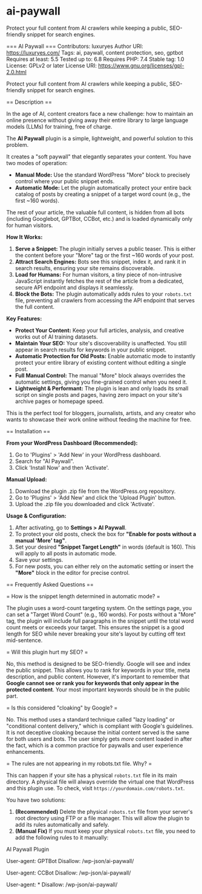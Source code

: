 # ai-paywall
Protect your full content from AI crawlers while keeping a public, SEO-friendly snippet for search engines.


=== AI Paywall ===
Contributors: luxuryes
Author URI: https://luxuryes.com/
Tags: ai, paywall, content protection, seo, gptbot
Requires at least: 5.5
Tested up to: 6.8
Requires PHP: 7.4
Stable tag: 1.0
License: GPLv2 or later
License URI: https://www.gnu.org/licenses/gpl-2.0.html

Protect your full content from AI crawlers while keeping a public, SEO-friendly snippet for search engines.

== Description ==

In the age of AI, content creators face a new challenge: how to maintain an online presence without giving away their entire library to large language models (LLMs) for training, free of charge.

The **AI Paywall** plugin is a simple, lightweight, and powerful solution to this problem.

It creates a "soft paywall" that elegantly separates your content. You have two modes of operation:
*   **Manual Mode:** Use the standard WordPress "More" block to precisely control where your public snippet ends.
*   **Automatic Mode:** Let the plugin automatically protect your entire back catalog of posts by creating a snippet of a target word count (e.g., the first ~160 words).

The rest of your article, the valuable full content, is hidden from all bots (including Googlebot, GPTBot, CCBot, etc.) and is loaded dynamically only for human visitors.

**How It Works:**

1.  **Serve a Snippet:** The plugin initially serves a public teaser. This is either the content before your "More" tag or the first ~160 words of your post.
2.  **Attract Search Engines:** Bots see this snippet, index it, and rank it in search results, ensuring your site remains discoverable.
3.  **Load for Humans:** For human visitors, a tiny piece of non-intrusive JavaScript instantly fetches the rest of the article from a dedicated, secure API endpoint and displays it seamlessly.
4.  **Block the Bots:** The plugin automatically adds rules to your `robots.txt` file, preventing all crawlers from accessing the API endpoint that serves the full content.

**Key Features:**

*   **Protect Your Content:** Keep your full articles, analysis, and creative works out of AI training datasets.
*   **Maintain Your SEO:** Your site's discoverability is unaffected. You still appear in search results for keywords in your public snippet.
*   **Automatic Protection for Old Posts:** Enable automatic mode to instantly protect your entire library of existing content without editing a single post.
*   **Full Manual Control:** The manual "More" block always overrides the automatic settings, giving you fine-grained control when you need it.
*   **Lightweight & Performant:** The plugin is lean and only loads its small script on single posts and pages, having zero impact on your site's archive pages or homepage speed.

This is the perfect tool for bloggers, journalists, artists, and any creator who wants to showcase their work online without feeding the machine for free.

== Installation ==

**From your WordPress Dashboard (Recommended):**

1.  Go to 'Plugins' > 'Add New' in your WordPress dashboard.
2.  Search for "AI Paywall".
3.  Click 'Install Now' and then 'Activate'.

**Manual Upload:**

1.  Download the plugin .zip file from the WordPress.org repository.
2.  Go to 'Plugins' > 'Add New' and click the 'Upload Plugin' button.
3.  Upload the .zip file you downloaded and click 'Activate'.

**Usage & Configuration:**

1.  After activating, go to **Settings > AI Paywall**.
2.  To protect your old posts, check the box for **"Enable for posts without a manual 'More' tag"**.
3.  Set your desired **"Snippet Target Length"** in words (default is 160). This will apply to all posts in automatic mode.
4.  Save your settings.
5.  For new posts, you can either rely on the automatic setting or insert the **"More"** block in the editor for precise control.

== Frequently Asked Questions ==

= How is the snippet length determined in automatic mode? =

The plugin uses a word-count targeting system. On the settings page, you can set a "Target Word Count" (e.g., 160 words). For posts without a "More" tag, the plugin will include full paragraphs in the snippet until the total word count meets or exceeds your target. This ensures the snippet is a good length for SEO while never breaking your site's layout by cutting off text mid-sentence.

= Will this plugin hurt my SEO? =

No, this method is designed to be SEO-friendly. Google will see and index the public snippet. This allows you to rank for keywords in your title, meta description, and public content. However, it's important to remember that **Google cannot see or rank you for keywords that only appear in the protected content**. Your most important keywords should be in the public part.

= Is this considered "cloaking" by Google? =

No. This method uses a standard technique called "lazy loading" or "conditional content delivery," which is compliant with Google's guidelines. It is not deceptive cloaking because the initial content served is the same for both users and bots. The user simply gets *more* content loaded in after the fact, which is a common practice for paywalls and user experience enhancements.

= The rules are not appearing in my robots.txt file. Why? =

This can happen if your site has a physical `robots.txt` file in its main directory. A physical file will always override the virtual one that WordPress and this plugin use. To check, visit `https://yourdomain.com/robots.txt`.

You have two solutions:
1.  **(Recommended)** Delete the physical `robots.txt` file from your server's root directory using FTP or a file manager. This will allow the plugin to add its rules automatically and safely.
2.  **(Manual Fix)** If you must keep your physical `robots.txt` file, you need to add the following rules to it manually:

AI Paywall Plugin

User-agent: GPTBot
Disallow: /wp-json/ai-paywall/

User-agent: CCBot
Disallow: /wp-json/ai-paywall/

User-agent: *
Disallow: /wp-json/ai-paywall/
